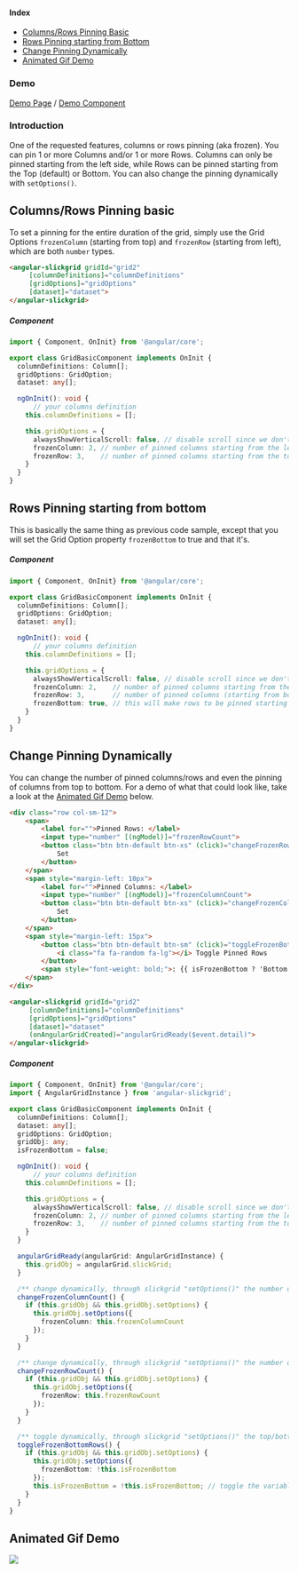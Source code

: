 #### Index
- [Columns/Rows Pinning Basic](#columnsrows-pinning-basic)
- [Rows Pinning starting from Bottom](#rows-pinning-starting-from-bottom)
- [Change Pinning Dynamically](#change-pinning-dynamically)
- [Animated Gif Demo](#animated-gif-demo)

### Demo
[Demo Page](https://ghiscoding.github.io/angular-slickgrid-bs4-demo/#/frozen) / [Demo Component](https://github.com/ghiscoding/angular-slickgrid/blob/master/src/app/examples/grid-frozen.component.ts)

### Introduction
One of the requested features, columns or rows pinning (aka frozen). You can pin 1 or more Columns and/or 1 or more Rows. Columns can only be pinned starting from the left side, while Rows can be pinned starting from the Top (default) or Bottom. You can also change the pinning dynamically with `setOptions()`.

## Columns/Rows Pinning basic
To set a pinning for the entire duration of the grid, simply use the Grid Options `frozenColumn` (starting from top) and `frozenRow` (starting from left), which are both `number` types.

```html
<angular-slickgrid gridId="grid2"
     [columnDefinitions]="columnDefinitions"
     [gridOptions]="gridOptions"
     [dataset]="dataset">
</angular-slickgrid>
```

##### Component
```typescript
import { Component, OnInit} from '@angular/core';

export class GridBasicComponent implements OnInit {
  columnDefinitions: Column[];
  gridOptions: GridOption;
  dataset: any[];

  ngOnInit(): void {
      // your columns definition
    this.columnDefinitions = [];

    this.gridOptions = {
      alwaysShowVerticalScroll: false, // disable scroll since we don't want it to show on the left pinned columns
      frozenColumn: 2, // number of pinned columns starting from the left
      frozenRow: 3,    // number of pinned columns starting from the top
    }
  }
}
```

## Rows Pinning starting from bottom
This is basically the same thing as previous code sample, except that you will set the Grid Option property `frozenBottom` to true and that it's.
##### Component
```ts
import { Component, OnInit} from '@angular/core';

export class GridBasicComponent implements OnInit {
  columnDefinitions: Column[];
  gridOptions: GridOption;
  dataset: any[];

  ngOnInit(): void {
      // your columns definition
    this.columnDefinitions = [];

    this.gridOptions = {
      alwaysShowVerticalScroll: false, // disable scroll since we don't want it to show on the left pinned columns
      frozenColumn: 2,    // number of pinned columns starting from the left
      frozenRow: 3,       // number of pinned columns (starting from bottom with next property)
      frozenBottom: true, // this will make rows to be pinned starting from the bottom and the number of rows will be 3
    }
  }
}
```

## Change Pinning Dynamically
You can change the number of pinned columns/rows and even the pinning of columns from top to bottom. For a demo of what that could look like, take a look at the [Animated Gif Demo](/ghiscoding/Angular-Slickgrid/wiki/Pinned-(aka-Frozen)-Columns-Rows#animated-gif-demo) below.

```html
<div class="row col-sm-12">
    <span>
        <label for="">Pinned Rows: </label>
        <input type="number" [(ngModel)]="frozenRowCount">
        <button class="btn btn-default btn-xs" (click)="changeFrozenRowCount()">
            Set
        </button>
    </span>
    <span style="margin-left: 10px">
        <label for="">Pinned Columns: </label>
        <input type="number" [(ngModel)]="frozenColumnCount">
        <button class="btn btn-default btn-xs" (click)="changeFrozenColumnCount()">
            Set
        </button>
    </span>
    <span style="margin-left: 15px">
        <button class="btn btn-default btn-sm" (click)="toggleFrozenBottomRows()">
            <i class="fa fa-random fa-lg"></i> Toggle Pinned Rows
        </button>
        <span style="font-weight: bold;">: {{ isFrozenBottom ? 'Bottom' : 'Top' }}</span>
    </span>
</div>

<angular-slickgrid gridId="grid2"
     [columnDefinitions]="columnDefinitions"
     [gridOptions]="gridOptions"
     [dataset]="dataset"
     (onAngularGridCreated)="angularGridReady($event.detail)">
</angular-slickgrid>
```

##### Component
```ts
import { Component, OnInit} from '@angular/core';
import { AngularGridInstance } from 'angular-slickgrid';

export class GridBasicComponent implements OnInit {
  columnDefinitions: Column[];
  dataset: any[];
  gridOptions: GridOption;
  gridObj: any;
  isFrozenBottom = false;

  ngOnInit(): void {
      // your columns definition
    this.columnDefinitions = [];

    this.gridOptions = {
      alwaysShowVerticalScroll: false, // disable scroll since we don't want it to show on the left pinned columns
      frozenColumn: 2, // number of pinned columns starting from the left
      frozenRow: 3,    // number of pinned columns starting from the top
    }
  }

  angularGridReady(angularGrid: AngularGridInstance) {
    this.gridObj = angularGrid.slickGrid;
  }

  /** change dynamically, through slickgrid "setOptions()" the number of pinned columns */
  changeFrozenColumnCount() {
    if (this.gridObj && this.gridObj.setOptions) {
      this.gridObj.setOptions({
        frozenColumn: this.frozenColumnCount
      });
    }
  }

  /** change dynamically, through slickgrid "setOptions()" the number of pinned rows */
  changeFrozenRowCount() {
    if (this.gridObj && this.gridObj.setOptions) {
      this.gridObj.setOptions({
        frozenRow: this.frozenRowCount
      });
    }
  }

  /** toggle dynamically, through slickgrid "setOptions()" the top/bottom pinned location */
  toggleFrozenBottomRows() {
    if (this.gridObj && this.gridObj.setOptions) {
      this.gridObj.setOptions({
        frozenBottom: !this.isFrozenBottom
      });
      this.isFrozenBottom = !this.isFrozenBottom; // toggle the variable
    }
  }
}
```

## Animated Gif Demo
![](https://user-images.githubusercontent.com/643976/50852303-28d57c80-134d-11e9-859c-aeb55af24c24.gif)